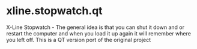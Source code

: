 # xline.stopwatch.qt
X-Line Stopwatch - The general idea is that you can shut it down and or restart the computer and when you load it up again it will remember where you left off. This is a QT version port of the original project
